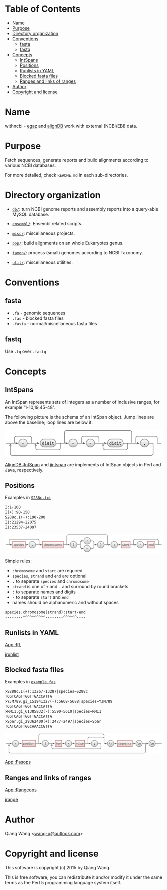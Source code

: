 [TOC levels=1-3]: #

# Table of Contents
- [Name](#name)
- [Purpose](#purpose)
- [Directory organization](#directory-organization)
- [Conventions](#conventions)
    - [fasta](#fasta)
    - [fastq](#fastq)
- [Concepts](#concepts)
    - [IntSpans](#intspans)
    - [Positions](#positions)
    - [Runlists in YAML](#runlists-in-yaml)
    - [Blocked fasta files](#blocked-fasta-files)
    - [Ranges and links of ranges](#ranges-and-links-of-ranges)
- [Author](#author)
- [Copyright and license](#copyright-and-license)


# Name

withncbi - [egaz](https://github.com/wang-q/egaz) and [alignDB](https://github.com/wang-q/alignDB)
work with external (NCBI/EBI) data.

# Purpose

Fetch sequences, generate reports and build alignments according to various NCBI databases.

For more detailed, check `README.md` in each sub-directories.

# Directory organization

* [`db/`](db/): turn NCBI genome reports and assembly reports into a query-able MySQL database.

* [`ensembl/`](ensembl/): Ensembl related scripts.

* [`misc/`](misc/): miscellaneous projects.

* [`pop/`](pop/): build alignments on an whole Eukaryotes genus.

* [`taxon/`](taxon/): process (small) genomes according to NCBI Taxonomy.

* [`util/`](util/): miscellaneous utilities.

# Conventions

## fasta

* `.fa` - genomic sequences
* `.fas` - blocked fasta files
* `.fasta` - normal/miscellaneous fasta files

## fastq

Use `.fq` over `.fastq`

# Concepts

## IntSpans

An IntSpan represents sets of integers as a number of inclusive ranges, for example '1-10,19,45-48'.

The following picture is the schema of an IntSpan object. Jump lines are above the baseline; loop
lines are below it.

![intspans](doc/intspans.png)

[AlignDB::IntSpan](https://github.com/wang-q/AlignDB-IntSpan) and
[jintspan](https://github.com/egateam/jintspan) are implements of IntSpan objects in Perl and Java,
respectively.

## Positions

Examples in [`S288c.txt`](https://github.com/wang-q/App-RL/blob/master/t/S288c.txt)

```text
I:1-100
I(+):90-150
S288c.I(-):190-200
II:21294-22075
II:23537-24097
```

![positions](doc/positions.png)

Simple rules:

* `chromosome` and `start` are required
* `species`, `strand` and `end` are optional
* `.` to separate `species` and `chromosome`
* `strand` is one of `+` and `-` and surround by round brackets
* `:` to separate names and digits
* `-` to separate `start` and `end`
* names should be alphanumeric and without spaces

```text
species.chromosome(strand):start-end
--------^^^^^^^^^^--------^^^^^^----
```

## Runlists in YAML

[App::RL](https://github.com/wang-q/App-RL)

[jrunlist](https://github.com/egateam/jrunlist)

## Blocked fasta files

Examples in [`example.fas`](https://github.com/wang-q/App-Fasops/blob/master/t/example.fas)

```text
>S288c.I(+):13267-13287|species=S288c
TCGTCAGTTGGTTGACCATTA
>YJM789.gi_151941327(-):5668-5688|species=YJM789
TCGTCAGTTGGTTGACCATTA
>RM11.gi_61385832(-):5590-5610|species=RM11
TCGTCAGTTGGTTGACCATTA
>Spar.gi_29362400(+):2477-2497|species=Spar
TCATCAGTTGGCAAACCGTTA

```

![blocked-fasta-files](doc/blocked-fasta-files.png)

[App::Fasops](https://github.com/wang-q/App-Fasops)

## Ranges and links of ranges

[App::Rangeops](https://github.com/wang-q/App-Rangeops)

[jrange](https://github.com/egateam/jrange)

# Author

Qiang Wang &lt;wang-q@outlook.com&gt;

# Copyright and license

This software is copyright (c) 2015 by Qiang Wang.

This is free software; you can redistribute it and/or modify it under the same terms as the Perl 5
programming language system itself.
